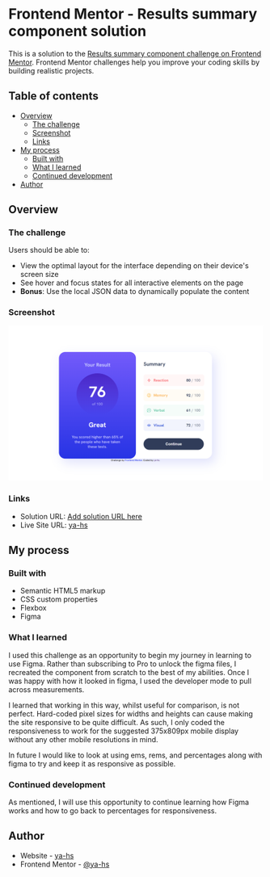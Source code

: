 # Frontend Mentor - Results summary component solution

This is a solution to the [Results summary component challenge on Frontend Mentor](https://www.frontendmentor.io/challenges/results-summary-component-CE_K6s0maV). Frontend Mentor challenges help you improve your coding skills by building realistic projects. 

## Table of contents

- [Overview](#overview)
  - [The challenge](#the-challenge)
  - [Screenshot](#screenshot)
  - [Links](#links)
- [My process](#my-process)
  - [Built with](#built-with)
  - [What I learned](#what-i-learned)
  - [Continued development](#continued-development)
- [Author](#author)

## Overview

### The challenge

Users should be able to:

- View the optimal layout for the interface depending on their device's screen size
- See hover and focus states for all interactive elements on the page
- **Bonus**: Use the local JSON data to dynamically populate the content

### Screenshot

![screenshot](image.png)

### Links

- Solution URL: [Add solution URL here](https://your-solution-url.com)
- Live Site URL: [ya-hs](https://ya-hs.github.io/Results-Summary-Component/)

## My process

### Built with

- Semantic HTML5 markup
- CSS custom properties
- Flexbox
- Figma


### What I learned

I used this challenge as an opportunity to begin my journey in learning to use Figma. Rather than subscribing to Pro to unlock the figma files, I recreated the component from scratch to the best of my abilities. Once I was happy with how it looked in figma, I used the developer mode to pull across measurements.

I learned that working in this way, whilst useful for comparison, is not perfect. Hard-coded pixel sizes for widths and heights can cause making the site responsive to be quite difficult. As such, I only coded the responsiveness to work for the suggested 375x809px mobile display without any other mobile resolutions in mind.

In future I would like to look at using ems, rems, and percentages along with figma to try and keep it as responsive as possible.



### Continued development

As mentioned, I will use this opportunity to continue learning how Figma works and how to go back to percentages for responsiveness.

## Author

- Website - [ya-hs](https://github.com/ya-hs)
- Frontend Mentor - [@ya-hs](https://www.frontendmentor.io/profile/ya-hs)